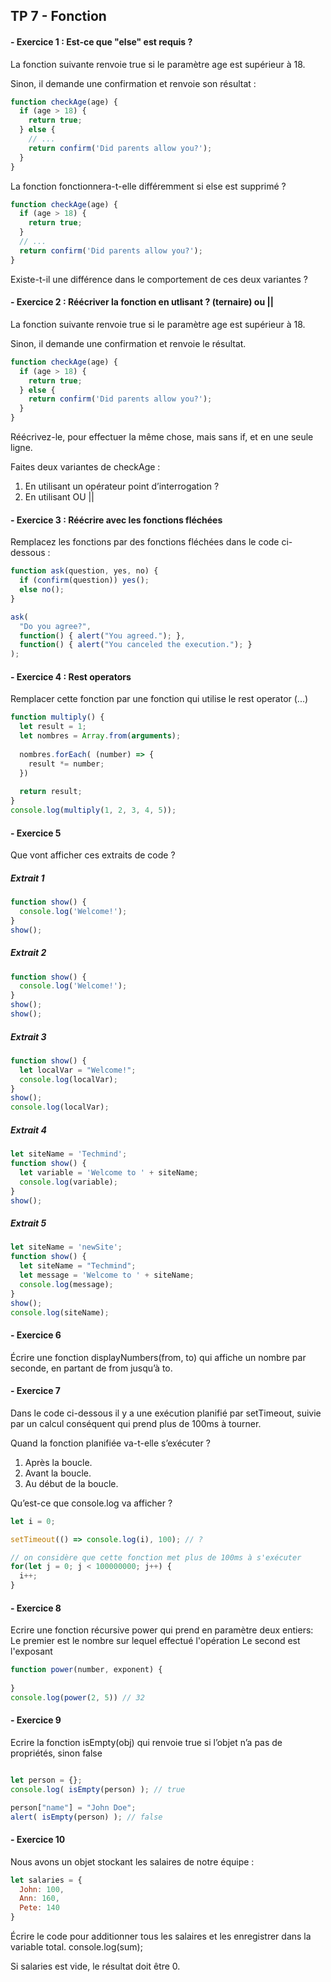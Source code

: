 ## TP 7 -  Fonction

#### -  Exercice 1 : Est-ce que "else" est requis ?

La fonction suivante renvoie true si le paramètre age est supérieur à 18.

Sinon, il demande une confirmation et renvoie son résultat :

```javascript
function checkAge(age) {
  if (age > 18) {
    return true;
  } else {
    // ...
    return confirm('Did parents allow you?');
  }
}
```

La fonction fonctionnera-t-elle différemment si else est supprimé ?

```javascript
function checkAge(age) {
  if (age > 18) {
    return true;
  }
  // ...
  return confirm('Did parents allow you?');
}
```
Existe-t-il une différence dans le comportement de ces deux variantes ?


#### -  Exercice 2 : Réécriver la fonction en utlisant ? (ternaire) ou || 

La fonction suivante renvoie true si le paramètre age est supérieur à 18.

Sinon, il demande une confirmation et renvoie le résultat.

```javascript
function checkAge(age) {
  if (age > 18) {
    return true;
  } else {
    return confirm('Did parents allow you?');
  }
}
```
Réécrivez-le, pour effectuer la même chose, mais sans if, et en une seule ligne.

Faites deux variantes de checkAge :

1. En utilisant un opérateur point d’interrogation ?
2. En utilisant OU ||


#### -  Exercice 3 :  Réécrire avec les fonctions fléchées

Remplacez les fonctions par des fonctions fléchées dans le code ci-dessous :

```javascript
function ask(question, yes, no) {
  if (confirm(question)) yes();
  else no();
}

ask(
  "Do you agree?",
  function() { alert("You agreed."); },
  function() { alert("You canceled the execution."); }
);
```

#### -  Exercice 4 : Rest operators

Remplacer cette fonction par une fonction qui utilise le rest operator (...)

```javascript
function multiply() {  
  let result = 1;
  let nombres = Array.from(arguments);
   
  nombres.forEach( (number) => {
    result *= number;
  })
  
  return result;
}
console.log(multiply(1, 2, 3, 4, 5));
```


#### -  Exercice 5

Que vont afficher ces extraits de code ?

##### Extrait 1

```javascript
function show() {
  console.log('Welcome!');
}
show();
```

##### Extrait 2
```javascript
function show() {
  console.log('Welcome!');
}
show();
show();
```


##### Extrait 3
```javascript
function show() {
  let localVar = "Welcome!";
  console.log(localVar);
}
show();
console.log(localVar);
```
##### Extrait 4
```javascript
let siteName = 'Techmind';
function show() {
  let variable = 'Welcome to ' + siteName;
  console.log(variable);
}
show();
``` 
##### Extrait 5
```javascript
let siteName = 'newSite';
function show() {
  let siteName = "Techmind";
  let message = 'Welcome to ' + siteName; 
  console.log(message); 
}
show();
console.log(siteName);
````

#### -  Exercice 6
Écrire une fonction displayNumbers(from, to) qui affiche un nombre par seconde, en partant de from jusqu’à to.


#### -  Exercice 7
Dans le code ci-dessous il y a une exécution planifié par setTimeout, suivie par un calcul conséquent qui prend plus de 100ms à tourner.

Quand la fonction planifiée va-t-elle s’exécuter ?

1. Après la boucle.
2. Avant la boucle.
3. Au début de la boucle.

Qu’est-ce que console.log va afficher ?

```javascript
let i = 0;

setTimeout(() => console.log(i), 100); // ?

// on considère que cette fonction met plus de 100ms à s'exécuter
for(let j = 0; j < 100000000; j++) {
  i++;
}
```

#### -  Exercice 8
Ecrire une fonction récursive power qui prend en paramètre deux entiers:
Le premier est le nombre sur lequel effectué l'opération
Le second est l'exposant

```javascript
function power(number, exponent) {
  
}
console.log(power(2, 5)) // 32
```
#### -  Exercice 9
Ecrire la fonction isEmpty(obj) qui renvoie true si l’objet n’a pas de propriétés, sinon false
```javascript

let person = {};
console.log( isEmpty(person) ); // true

person["name"] = "John Doe";
alert( isEmpty(person) ); // false
```

#### -  Exercice 10
Nous avons un objet stockant les salaires de notre équipe :
```javascript
let salaries = {
  John: 100,
  Ann: 160,
  Pete: 140
}
```
Écrire le code pour additionner tous les salaires et les enregistrer dans la variable total. 
console.log(sum); 

Si salaries est vide, le résultat doit être 0.
